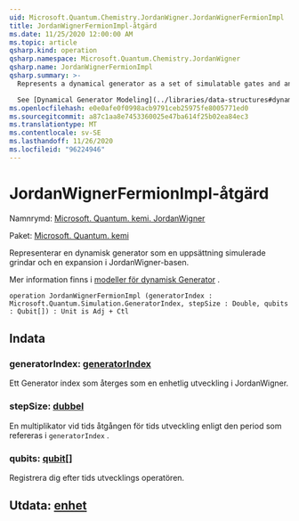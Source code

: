 ```yaml
---
uid: Microsoft.Quantum.Chemistry.JordanWigner.JordanWignerFermionImpl
title: JordanWignerFermionImpl-åtgärd
ms.date: 11/25/2020 12:00:00 AM
ms.topic: article
qsharp.kind: operation
qsharp.namespace: Microsoft.Quantum.Chemistry.JordanWigner
qsharp.name: JordanWignerFermionImpl
qsharp.summary: >-
  Represents a dynamical generator as a set of simulatable gates and an expansion in the JordanWigner basis.

  See [Dynamical Generator Modeling](../libraries/data-structures#dynamical-generator-modeling) for more details.
ms.openlocfilehash: e0e0afe0f0998acb9791ceb25975fe8005771ed0
ms.sourcegitcommit: a87c1aa8e7453360025e47ba614f25b02ea84ec3
ms.translationtype: MT
ms.contentlocale: sv-SE
ms.lasthandoff: 11/26/2020
ms.locfileid: "96224946"
---
```

# <a name="jordanwignerfermionimpl-operation"></a>JordanWignerFermionImpl-åtgärd

Namnrymd: [Microsoft. Quantum. kemi. JordanWigner](xref:Microsoft.Quantum.Chemistry.JordanWigner)

Paket: [Microsoft. Quantum. kemi](https://nuget.org/packages/Microsoft.Quantum.Chemistry)


Representerar en dynamisk generator som en uppsättning simulerade grindar och en expansion i JordanWigner-basen.

Mer information finns i [modeller för dynamisk Generator](../libraries/data-structures#dynamical-generator-modeling) .

```qsharp
operation JordanWignerFermionImpl (generatorIndex : Microsoft.Quantum.Simulation.GeneratorIndex, stepSize : Double, qubits : Qubit[]) : Unit is Adj + Ctl
```


## <a name="input"></a>Indata

### <a name="generatorindex--generatorindex"></a>generatorIndex: [generatorIndex](xref:Microsoft.Quantum.Simulation.GeneratorIndex)

Ett Generator index som återges som en enhetlig utveckling i JordanWigner.


### <a name="stepsize--double"></a>stepSize: [dubbel](xref:microsoft.quantum.lang-ref.double)

En multiplikator vid tids åtgången för tids utveckling enligt den period som refereras i `generatorIndex` .


### <a name="qubits--qubit"></a>qubits: [qubit](xref:microsoft.quantum.lang-ref.qubit)[]

Registrera dig efter tids utvecklings operatören.



## <a name="output--unit"></a>Utdata: [enhet](xref:microsoft.quantum.lang-ref.unit)

